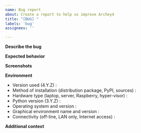 ```yaml
---
name: Bug report
about: Create a report to help us improve Archey4
title: "[BUG] "
labels: 'bug'
assignees: ''

---
```


**Describe the bug**
<!-- A clear and concise description of what the bug is. -->

**Expected behavior**
<!-- A clear and concise description of what you expected to happen. -->

**Screenshots**
<!-- If applicable, add screenshots to help explain your problem. -->

**Environment**
<!-- Please complete the following information: -->
 - Version used (4.Y.Z) : 
 - Method of installation (distribution package, PyPI, sources) : 
 - Hardware type (laptop, server, Raspberry, hyper-visor) : 
 - Python version (3.Y.Z) : 
 - Operating system and version : 
 - Graphical environment name and version : 
 - Connectivity (off-line, LAN only, Internet access) : 

**Additional context**
<!-- If applicable, add any other context about the problem here. -->
